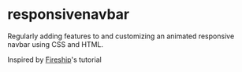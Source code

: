 # responsivenavbar

Regularly adding features to and customizing an animated responsive navbar using CSS and HTML. 

Inspired by <a href="https://www.youtube.com/watch?v=biOMz4puGt8" alt="Fireship tutorial">Fireship</a>'s tutorial
